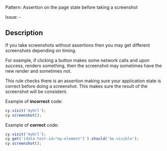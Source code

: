Pattern: Assertion on the page state before taking a screenshot

Issue: -

## Description

If you take screenshots without assertions then you may get different screenshots depending on timing.

For example, if clicking a button makes some network calls and upon success, renders something, then the screenshot may sometimes have the new render and sometimes not.

This rule checks there is an assertion making sure your application state is correct before doing a screenshot. This makes sure the result of the screenshot will be consistent.

Example of **incorrect** code:

```js
cy.visit('myUrl');
cy.screenshot();
```

Example of **correct** code:

```js
cy.visit('myUrl');
cy.get('[data-test-id="my-element"]').should('be.visible');
cy.screenshot();
```

